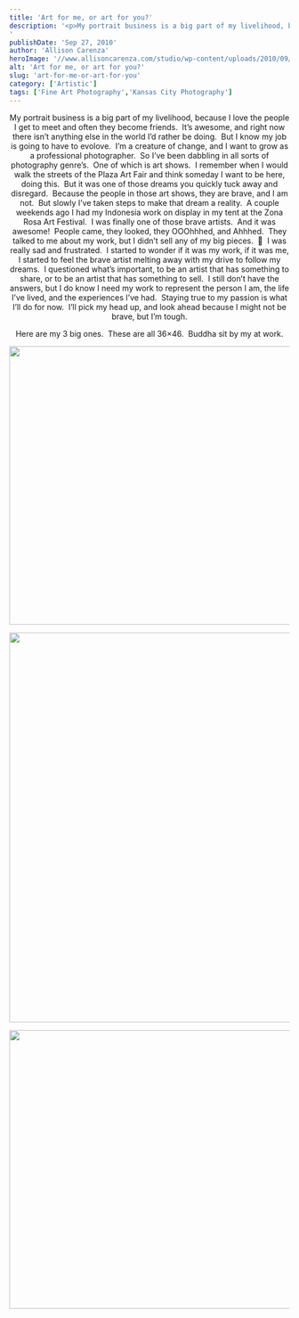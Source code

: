 ```yaml
---
title: 'Art for me, or art for you?'
description: '<p>My portrait business is a big part of my livelihood, because I love the people I get to meet and [&hellip;]</p>
'
publishDate: 'Sep 27, 2010'
author: 'Allison Carenza'
heroImage: '//www.allisoncarenza.com/studio/wp-content/uploads/2010/09/dawnofnewbegninngsb.jpg'
alt: 'Art for me, or art for you?'
slug: 'art-for-me-or-art-for-you'
category: ['Artistic']
tags: ['Fine Art Photography','Kansas City Photography']
---
```


<p style="text-align: center;">My portrait business is a big part of my livelihood, because I love the people I get to meet and often they become friends.  It&#8217;s awesome, and right now there isn&#8217;t anything else in the world I&#8217;d rather be doing.  But I know my job is going to have to evolove.  I&#8217;m a creature of change, and I want to grow as a professional photographer.  So I&#8217;ve been dabbling in all sorts of photography genre&#8217;s.  One of which is art shows.  I remember when I would walk the streets of the Plaza Art Fair and think someday I want to be here, doing this.  But it was one of those dreams you quickly tuck away and disregard.  Because the people in those art shows, they are brave, and I am not.  But slowly I&#8217;ve taken steps to make that dream a reality.  A couple weekends ago I had my Indonesia work on display in my tent at the Zona Rosa Art Festival.  I was finally one of those brave artists.  And it was awesome!  People came, they looked, they OOOhhhed, and Ahhhed.  They talked to me about my work, but I didn&#8217;t sell any of my big pieces.  🙁  I was really sad and frustrated.  I started to wonder if it was my work, if it was me, I started to feel the brave artist melting away with my drive to follow my dreams.  I questioned what&#8217;s important, to be an artist that has something to share, or to be an artist that has something to sell.  I still don&#8217;t have the answers, but I do know I need my work to represent the person I am, the life I&#8217;ve lived, and the experiences I&#8217;ve had.  Staying true to my passion is what I&#8217;ll do for now.  I&#8217;ll pick my head up, and look ahead because I might not be brave, but I&#8217;m tough.</p>
<p style="text-align: center;">Here are my 3 big ones.  These are all 36&#215;46.  Buddha sit by my at work.</p>
<p><a rel="attachment wp-att-1485" href="http://www.allisoncarenza.com/archives/1483/dawnofnewbegninngsb"><img class="aligncenter size-full wp-image-1485" title="dawnofnewbegninngsb" src="http://www.allisoncarenza.com/studio/wp-content/uploads/2010/09/dawnofnewbegninngsb.jpg" alt="" width="625" height="500" srcset="/media/dawnofnewbegninngsb.jpg 625w, /media/dawnofnewbegninngsb-300x240.jpg 300w" sizes="(max-width: 625px) 100vw, 625px" /></a></p>
<p><a rel="attachment wp-att-1486" href="http://www.allisoncarenza.com/archives/1483/goldenb"><img class="aligncenter size-full wp-image-1486" title="goldenb" src="http://www.allisoncarenza.com/studio/wp-content/uploads/2010/09/goldenb.jpg" alt="" width="560" height="700" srcset="/media/goldenb.jpg 560w, /media/goldenb-240x300.jpg 240w" sizes="(max-width: 560px) 100vw, 560px" /></a></p>
<p><a rel="attachment wp-att-1487" href="http://www.allisoncarenza.com/archives/1483/romanceinthemorningb"><img class="aligncenter size-full wp-image-1487" title="romanceinthemorningb" src="http://www.allisoncarenza.com/studio/wp-content/uploads/2010/09/romanceinthemorningb.jpg" alt="" width="625" height="500" srcset="/media/romanceinthemorningb.jpg 625w, /media/romanceinthemorningb-300x240.jpg 300w" sizes="(max-width: 625px) 100vw, 625px" /></a></p>
